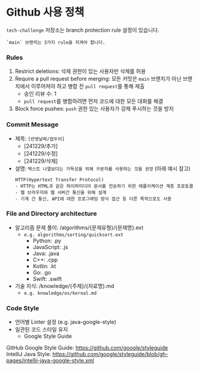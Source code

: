 # Github 사용 정책

`tech-challenge` 저장소는 branch protection rule 설정이 있습니다.

```
`main` 브랜치는 3가지 rule을 지켜야 합니다.
```

<h3> Rules </h3>

1. Restrict deletions: 삭제 권한이 있는 사용자만 삭제를 허용
2. Require a pull request before merging: 모든 커밋은 `main` 브랜치가 아닌 브랜치에서 이루어져야 하고 병합 전 `pull request`를 통해 제출
   - 승인 리뷰 수: 1
   - `pull request`를 병합하려면 먼저 코드에 대한 모든 대화를 해결
3. Block force pushes: `push` 권한 있는 사용자가 강제 푸시하는 것을 방지

<h3> Commit Message </h3>

- 제목: `[반영날짜/접두어]` 
  - [241229/추가]
  - [241229/수정]
  - [241229/삭제]
- 설명: `텍스트 나열보다는 가독성을 위해 구분자를 사용하는 것을 권장` (아래 예시 참고)
    ```
    HTTP(Hypertext Transfer Protocol)
    - HTTP는 HTML과 같은 하이퍼미디어 문서를 전송하기 위한 애플리케이션 계층 프로토콜
    - 웹 브라우저와 웹 서버간 통신을 위해 설계
    - 기계 간 통신, API에 대한 프로그래밍 방식 접근 등 다른 목적으로도 사용
    ```

<h3> File and Directory architecture </h3>

- 알고리즘 문제 풀이: /algorithms/{문제유형}/{문제명}.ext
  - `e.g. algorithms/sorting/quicksort.ext`
    - Python: .py
    - JavaScript: .js
    - Java: .java
    - C++: .cpp
    - Kotlin: .kt
    - Go: .go
    - Swift: .swift
- 기술 지식: /knowledge/{주제}/{자료명}.md
  - `e.g. knowledge/os/kernal.md`

<h3> Code Style </h3>

- 언어별 Linter 설정 (e.g. java-google-style)
- 일관된 코드 스타일 유지
  - Google Style Guide

GitHub Google Style Guide: https://github.com/google/styleguide <br/>
IntelliJ Java Style: https://github.com/google/styleguide/blob/gh-pages/intellij-java-google-style.xml

